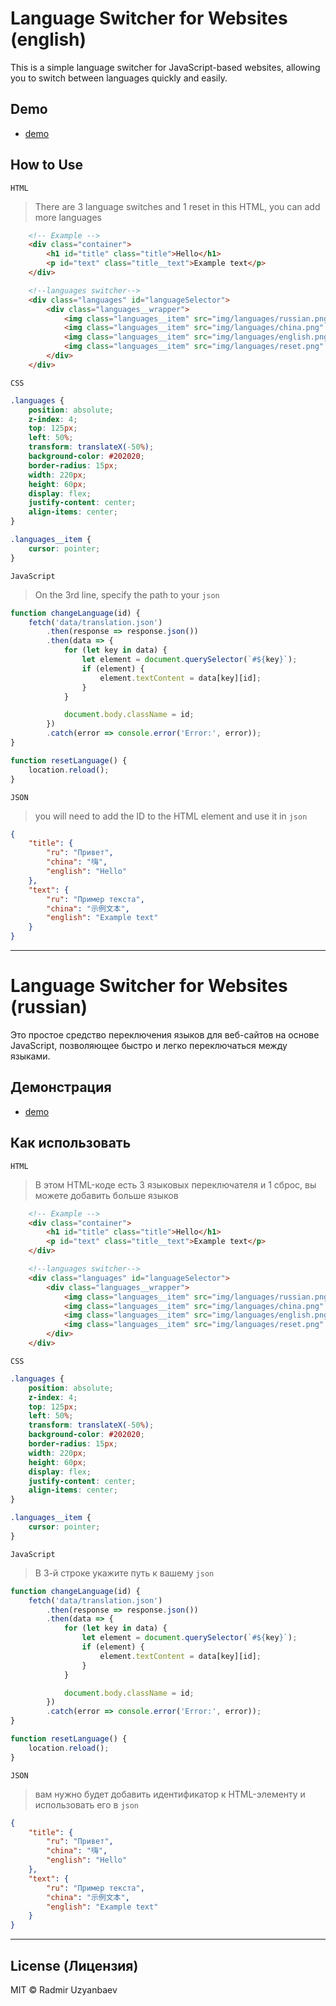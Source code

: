#  Language Switcher for Websites (english) <a name="english"></a>

This is a simple language switcher for JavaScript-based websites, allowing you to switch between languages quickly and easily.

## Demo
- [demo](https://uzyanbaev-dev.ru/languages-switcher/)

## How to Use

`HTML`

> There are 3 language switches and 1 reset in this HTML, you can add more languages
```html
    <!-- Example -->
    <div class="container">
        <h1 id="title" class="title">Hello</h1>
        <p id="text" class="title__text">Example text</p>
    </div>

    <!--languages switcher-->
    <div class="languages" id="languageSelector">
        <div class="languages__wrapper">
            <img class="languages__item" src="img/languages/russian.png" alt="Russian flag" onclick="changeLanguage('ru')">
            <img class="languages__item" src="img/languages/china.png" alt="Reset language" onclick="changeLanguage('china')">
            <img class="languages__item" src="img/languages/english.png" alt="Reset language" onclick="changeLanguage('english')">
            <img class="languages__item" src="img/languages/reset.png" alt="Reset language" onclick="resetLanguage('english')">
        </div>
    </div>
```

`CSS`
```CSS
.languages {
    position: absolute;
    z-index: 4;
    top: 125px;
    left: 50%;
    transform: translateX(-50%);
    background-color: #202020;
    border-radius: 15px;
    width: 220px;
    height: 60px;
    display: flex;
    justify-content: center;
    align-items: center;
}

.languages__item {
    cursor: pointer;
}
```

`JavaScript`

> On the 3rd line, specify the path to your `json`
```javascript
function changeLanguage(id) {
    fetch('data/translation.json')
        .then(response => response.json())
        .then(data => {
            for (let key in data) {
                let element = document.querySelector(`#${key}`);
                if (element) {
                    element.textContent = data[key][id];
                }
            }

            document.body.className = id;
        })
        .catch(error => console.error('Error:', error));
}

function resetLanguage() {
    location.reload();
}
```

`JSON`
> you will need to add the ID to the HTML element and use it in `json`

```json
{
    "title": {
        "ru": "Привет",
        "china": "嗨",
        "english": "Hello"
    },
    "text": {
        "ru": "Пример текста",
        "china": "示例文本",
        "english": "Example text"
    }
}
```

<hr>

# Language Switcher for Websites (russian)

Это простое средство переключения языков для веб-сайтов на основе JavaScript, позволяющее быстро и легко переключаться между языками.
## Демонстрация
- [demo](https://uzyanbaev-dev.ru/languages-switcher/)

## Как использовать

`HTML`

> В этом HTML-коде есть 3 языковых переключателя и 1 сброс, вы можете добавить больше языков
```html
    <!-- Example -->
    <div class="container">
        <h1 id="title" class="title">Hello</h1>
        <p id="text" class="title__text">Example text</p>
    </div>

    <!--languages switcher-->
    <div class="languages" id="languageSelector">
        <div class="languages__wrapper">
            <img class="languages__item" src="img/languages/russian.png" alt="Russian flag" onclick="changeLanguage('ru')">
            <img class="languages__item" src="img/languages/china.png" alt="Reset language" onclick="changeLanguage('china')">
            <img class="languages__item" src="img/languages/english.png" alt="Reset language" onclick="changeLanguage('english')">
            <img class="languages__item" src="img/languages/reset.png" alt="Reset language" onclick="resetLanguage('english')">
        </div>
    </div>
```

`CSS`
```CSS
.languages {
    position: absolute;
    z-index: 4;
    top: 125px;
    left: 50%;
    transform: translateX(-50%);
    background-color: #202020;
    border-radius: 15px;
    width: 220px;
    height: 60px;
    display: flex;
    justify-content: center;
    align-items: center;
}

.languages__item {
    cursor: pointer;
}
```

`JavaScript`

> В 3-й строке укажите путь к вашему `json`
```javascript
function changeLanguage(id) {
    fetch('data/translation.json')
        .then(response => response.json())
        .then(data => {
            for (let key in data) {
                let element = document.querySelector(`#${key}`);
                if (element) {
                    element.textContent = data[key][id];
                }
            }

            document.body.className = id;
        })
        .catch(error => console.error('Error:', error));
}

function resetLanguage() {
    location.reload();
}
```

`JSON`
> вам нужно будет добавить идентификатор к HTML-элементу и использовать его в `json`

```json
{
    "title": {
        "ru": "Привет",
        "china": "嗨",
        "english": "Hello"
    },
    "text": {
        "ru": "Пример текста",
        "china": "示例文本",
        "english": "Example text"
    }
}
```

<hr>

## License (Лицензия)

MIT © Radmir Uzyanbaev